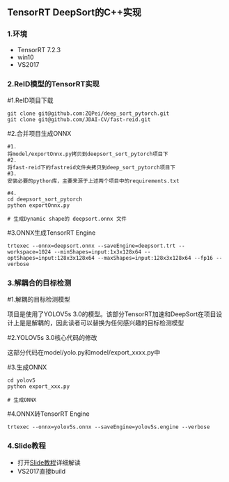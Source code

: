 ## TensorRT DeepSort的C++实现



### 1.环境

+ TensorRT 7.2.3
+ win10
+ VS2017

### 2.ReID模型的TensorRT实现

#1.ReID项目下载

```shell
git clone git@github.com:ZQPei/deep_sort_pytorch.git
git clone git@github.com/JDAI-CV/fast-reid.git
```

#2.合并项目生成ONNX

```shell
#1.
将model/exportOnnx.py拷贝到deepsort_sort_pytorch项目下
#2.
将fast-reid下的fastreid文件夹拷贝到deep_sort_pytorch项目下
#3.
安装必要的python库，主要来源于上述两个项目中的requirements.txt

```

```shell
#4.
cd deepsort_sort_pytorch
python exportOnnx.py

# 生成Dynamic shape的 deepsort.onnx 文件
```

#3.ONNX生成TensorRT Engine

```shell
trtexec --onnx=deepsort.onnx --saveEngine=deepsort.trt --workspace=1024 --minShapes=input:1x3x128x64 --optShapes=input:128x3x128x64 --maxShapes=input:128x3x128x64 --fp16 --verbose
```



### 3.解耦合的目标检测

#1.解耦的目标检测模型

项目是使用了YOLOV5s 3.0的模型。该部分TensorRT加速和DeepSort在项目设计上是是解耦的，因此读者可以替换为任何感兴趣的目标检测模型

#2.YOLOV5s 3.0核心代码的修改

这部分代码在model/yolo.py和model/export_xxxx.py中

#3.生成ONNX

```shell
cd yolov5
python export_xxx.py

# 生成ONNX
```

#4.ONNX转TensorRT Engine

```shell
trtexec --onnx=yolov5s.onnx --saveEngine=yolov5s.engine --verbose
```

### 4.Slide教程

+ 打开[Slide教程](./tensorrt_deepsort.pdf)详细解读
+ VS2017直接build